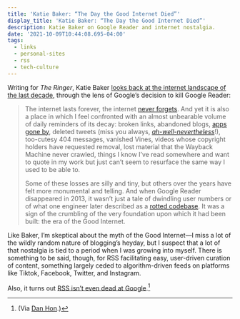 ```yaml
---
title: 'Katie Baker: “The Day the Good Internet Died”'
display_title: 'Katie Baker: “The Day the Good Internet Died”'
description: Katie Baker on Google Reader and internet nostalgia.
date: '2021-10-09T10:44:08.695-04:00'
tags:
  - links
  - personal-sites
  - rss
  - tech-culture
---
```


Writing for *The Ringer*, Katie Baker [looks back at the internet landscape of the last decade](https://www.theringer.com/2021/7/21/22586870/google-reader-ode-end-of-the-good-internet), through the lens of Google’s decision to kill Google Reader:

> The internet lasts forever, the internet [never forgets](https://www.nytimes.com/2021/03/18/business/media/teen-vogue-editor-alexi-mccammond.html). And yet it is also a place in which I feel confronted with an almost unbearable volume of daily reminders of its decay: broken links, abandoned blogs, [apps gone by](https://www.thewrap.com/mike-francesa-app-closes-down/), deleted tweets (miss you always, [*ah-well-nevertheless*](https://i.kym-cdn.com/photos/images/original/001/424/149/2bc.jpg)!), too-cutesy 404 messages, vanished Vines, videos whose copyright holders have requested removal, lost material that the Wayback Machine never crawled, things I know I’ve read somewhere and want to quote in my work but just can’t seem to resurface the same way I used to be able to.
>
> Some of these losses are silly and tiny, but others over the years have felt more monumental and telling. And when Google Reader disappeared in 2013, it wasn’t just a tale of dwindling user numbers or of what one engineer later described as a [rotted codebase](https://twitter.com/mihai/status/1138961875691950080). It was a sign of the crumbling of the very foundation upon which it had been built: the era of the Good Internet.
 
Like Baker, I’m skeptical about the myth of the Good Internet—I miss a lot of the wildly random nature of blogging’s heyday, but I suspect that a lot of that nostalgia is tied to a period when I was growing into myself. There is something to be said, though, for RSS facilitating easy, user-driven curation of content, something largely ceded to algorithm-driven feeds on platforms like Tiktok, Facebook, Twitter, and Instagram.

Also, it turns out [RSS isn’t even dead at Google](https://twitter.com/__apf__/status/1446503789586894850).[^1]

[^1]: (Via [Dan Hon](https://twitter.com/hondanhon/status/1446591156947599360).)